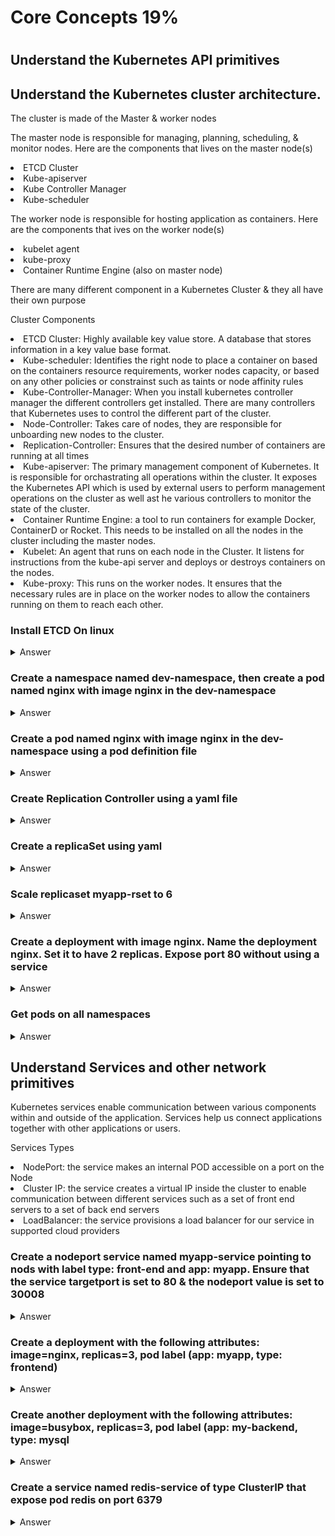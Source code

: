 <h1>Core Concepts 19%<h1>

<h2>Understand the Kubernetes API primitives</h2>

<h2>Understand the Kubernetes cluster architecture.</h2>
<p> The cluster is made of the Master & worker nodes</p>
<p> The master node is responsible for managing, planning, scheduling, & monitor nodes. Here are the components that lives on the master node(s) </p>
<li> ETCD Cluster </li>
<li> Kube-apiserver </li>
<li> Kube Controller Manager </li>
<li> Kube-scheduler </li>

<p> The worker node is responsible for hosting application as containers. Here are the components that ives on the worker node(s)<p>
  <li> kubelet agent </li>
  <li> kube-proxy </li>
  <li> Container Runtime Engine (also on master node) </li>

<p> There are many different component in a Kubernetes Cluster & they all have their own purpose </p>
<p> Cluster Components </p>
<li> ETCD Cluster: Highly available key value store. A database that stores information in a key value base format. </li>
<li>Kube-scheduler: Identifies the right node to place a container on based on the containers resource requirements, worker nodes capacity, or based on any other policies or constrainst such as taints or node affinity rules</li>
<li>Kube-Controller-Manager: When you install kubernetes controller manager the different controllers get installed. There are many controllers that Kubernetes uses to control the different part of the cluster.  </li>
<li>Node-Controller: Takes care of nodes, they are responsible for unboarding new nodes to the cluster.</li>
<li>Replication-Controller: Ensures that the desired number of containers are running at all times</li>
<li>Kube-apiserver: The primary management component of Kubernetes. It is responsible for orchastrating all operations within the cluster. It exposes the Kubernetes API which is used by external users to perform management operations on the cluster as well ast he various controllers to monitor the state of the cluster.   </li>
<li>Container Runtime Engine: a tool to run containers for example Docker, ContainerD or Rocket. This needs to be installed on all the nodes in the cluster including the master nodes.</li>
<li>Kubelet: An agent that runs on each node in the Cluster. It listens for instructions from the kube-api server and deploys or destroys containers on the nodes. </li>
<li>Kube-proxy: This runs on the worker nodes. It ensures that the necessary rules are in place on the worker nodes to allow the containers running on them to reach each other. </li>
</ul>


<h3> Install ETCD On linux</h3>

<details><summary>Answer</summary>

```bash
# Download binary
curl -L https://github.com/etc
# Extract binary
tar xzvf etcd-v3***.tar.gz
# Run it
./etcd
```
</details>


<h3> Create a namespace named dev-namespace, then create a pod named nginx with image nginx in the dev-namespace</h3>

<details><summary>Answer</summary>

```bash
kubectl create namespace dev-namespace
kubectl run nginx --image=nginx --restart=Never -n dev-namespace
```
</details>

<h3> Create a pod named nginx with image nginx in the dev-namespace using a pod definition file</h3>

<details><summary>Answer</summary>

```bash
kubectl run gninx --image=nginx --restart=Never --dry-run -o yaml > nginx-pod.yaml

vim nginx-pod.yaml
apiVersion: v1
kind: Pod
metadata:
  creationTimestamp: null
  labels:
    run: nginx
  name: nginx
spec:
  containers:
  - image: nginx
    imagePullPolicy: IfNotPresent
    name: nginx
    resources: {}
  dnsPolicy: ClusterFirst
  restartPolicy: Never
status: {}

kubectl create -f nginx-pod.yaml -n dev-namespace

OR
kubectl run nginx --image=nginx --restart=Never --dry-run -o yaml | kubectl create -n dev-namespace -f -
```
</details>


<h3> Create Replication Controller using a yaml file</h3>

<details><summary>Answer</summary>

```bash
vi rc.yaml
apiVersion: v1
kind: ReplicationController
metadata:
  name: myapp-rc
  labels:
    app: myapp
    type: frontend
spec:
  template:
    metadata:
      name: myapp-pod
      labels:
        app: myapp
        type: frontend
    spec:
      containers:
      - name: nginx-container
        image: nginx
  replicas: 2

kubectl apply -f rc.yaml

```
</details>


<h3> Create a replicaSet using yaml</h3>

<details><summary>Answer</summary>

```bash
vi rset.yaml
apiVersion: apps/v1
kind: ReplicaSet
metadata:
  name: myapp-rset
  labels:
    app: myapp
    type: frontend
spec:
  template:
    metadata:
      name: myapp-pod
      labels:
        app: myapp
        type: frontend
    spec:
      containers:
      - name: nginx-container
        image: nginx
  replicas: 2
  selector: 
    matchLabels:
      type: frontend

kubectl apply -f rset.yaml

kubectl get replicaset    -> to view replicasets
```
</details>


<h3> Scale replicaset myapp-rset to 6</h3>

<details><summary>Answer</summary>

```bash
kubectl scale --replicas=6 replicaset myapp-rset
```
</details>

<h3> Create a deployment with image nginx. Name the deployment nginx. Set it to have 2 replicas. Expose port 80 without using a service </h3>

<details><summary>Answer</summary>

```bash
kubectl run nginx --image=nginx --replicas=2 --port=80

alternative (new approach)
kubectl create deployment nginx --image=nginx --dry-run -o yaml > deploy.yaml

# then edit deploy.yaml
# increase replicas to 2
# in the containers section add the ports value as below
vi deploy.yaml
apiVersion: apps/v1
kind: Deployment
metadata:
  creationTimestamp: null
  labels:
    app: nginx
  name: nginx
spec:
  replicas: 2
  selector:
    matchLabels:
      app: nginx
  strategy: {}
  template:
    metadata:
      creationTimestamp: null
      labels:
        app: nginx
    spec:
      containers:
      - image: nginx
        name: nginx
        ports:
          - containerPort: 80
        resources: {}
status: {}
```
</details>





</details>

<h3>Get pods on all namespaces</h3> 

<details><summary>Answer</summary>

```bash
kubectl get pod --all-namespaces
```
</details>

<h2>Understand Services and other network primitives</h2>

<p> Kubernetes services enable communication between various components within and outside of the application. Services help us connect applications together with other applications or users.<p>

<p> Services Types </p>
<li> NodePort: the service makes an internal POD accessible on a port on the Node </li>
<li> Cluster IP: the service creates a virtual IP inside the cluster to enable communication between different services such as a set of front end servers to a set of back end servers </li>
<li> LoadBalancer: the service provisions a load balancer for our service in supported cloud providers</li>

<h3>Create a nodeport service named myapp-service pointing to nods with label type: front-end and app: myapp. Ensure that the service targetport is set to 80 & the nodeport value is set to 30008</h3> 

<details><summary>Answer</summary>

```bash
vi svc.yaml
apiVersion: v1
kind: Service
metadata:
  name: myapp-service
spec:
  type: NodePort
  ports:
    - targetPort: 80
      port: 80
      nodePort: 30008
  selector:
    app: myapp
    type: front-end

kubectl apply -f svc.yaml

(alternative approach)
# generate the yaml file using the create service nodeport command
# edit the file and change the selector section to include the 2 labels type & frontend
# apply the yaml file
kubectl create service nodeport myapp-service --tcp=80:80 --node-port=30008 --dry-run -o yaml> svc.yaml
kubectl apply -f svc.yaml
```
</details>

<h3>Create a deployment with the following attributes: image=nginx, replicas=3, pod label (app: myapp, type: frontend)</h3> 

<details><summary>Answer</summary>

```bash
```
</details>

<h3>Create another deployment with the following attributes: image=busybox, replicas=3, pod label (app: my-backend, type: mysql</h3> 

<details><summary>Answer</summary>

```bash
```
</details>

<h3>Create a service named redis-service of type ClusterIP that expose pod redis on port 6379</h3> 

<details><summary>Answer</summary>

```bash
kubectl expose pod redis --port=6379 --name redis-service  -o yaml

# alternative generate yaml file
# then edit the yaml file and change the selector to point to the label of the pod
kubectl create service clusterip redis --tcp=6379:6379 --dry-run -o yaml > svc.yaml

```
</details>